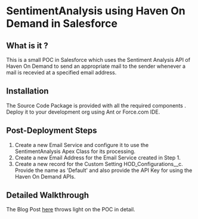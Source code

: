 # SentimentAnalysis using Haven On Demand in Salesforce

What is it ? 
------------
This is a small POC in Salesforce which uses the Sentiment Analysis API of Haven On Demand to send an appropriate mail to the sender whenever a mail is recevied at a specified email address.

Installation 
------------
The Source Code Package is provided with all the required components . Deploy it to your development org using Ant or Force.com IDE.

Post-Deployment Steps 
---------------------

1. Create a new Email Service and configure it to use the SentimentAnalysis Apex Class for its processing.
2. Create a new Email Address for the Email Service created in Step 1.
3. Create a new record for the Custom Setting HOD_Configurations__c. Provide the name as 'Default' and also provide the API Key for using the Haven On Demand APIs.

Detailed Walkthrough
--------------------
The Blog Post [here](https://medium.com/@weirdthinker15/sentiment-analysis-using-haven-on-demand-in-salesforce-e48453ae5436#.pijc7oxtj) throws light on the POC in detail. 



